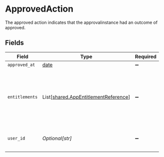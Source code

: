 # ApprovedAction

The approved action indicates that the approvalinstance had an outcome of approved.


## Fields

| Field                                                                                  | Type                                                                                   | Required                                                                               | Description                                                                            |
| -------------------------------------------------------------------------------------- | -------------------------------------------------------------------------------------- | -------------------------------------------------------------------------------------- | -------------------------------------------------------------------------------------- |
| `approved_at`                                                                          | [date](https://docs.python.org/3/library/datetime.html#date-objects)                   | :heavy_minus_sign:                                                                     | N/A                                                                                    |
| `entitlements`                                                                         | List[[shared.AppEntitlementReference](../../models/shared/appentitlementreference.md)] | :heavy_minus_sign:                                                                     | The entitlements that were approved. This will only ever be a list of one entitlement. |
| `user_id`                                                                              | *Optional[str]*                                                                        | :heavy_minus_sign:                                                                     | The UserID that approved this step.                                                    |